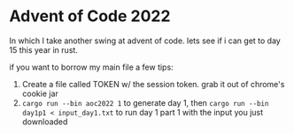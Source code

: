 # Advent of Code 2022
In which I take another swing at advent of code. lets see if i can get to day
15 this year in rust.

if you want to borrow my main file a few tips:
1. Create a file called TOKEN w/ the session token. grab it out of chrome's
   cookie jar
1. `cargo run --bin aoc2022 1` to generate day 1, then `cargo run --bin day1p1
   < input_day1.txt` to run day 1 part 1 with the input you just downloaded
